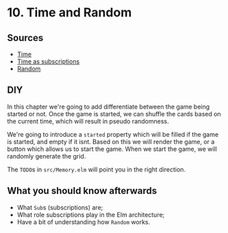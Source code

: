 # 10. Time and Random

## Sources

- [Time](https://package.elm-lang.org/packages/elm/time/latest/Time)
- [Time as subscriptions](https://guide.elm-lang.org/effects/time.html)
- [Random](https://package.elm-lang.org/packages/elm/random/latest/Random)

## DIY

In this chapter we're going to add differentiate between the game being started or not.
Once the game is started, we can shuffle the cards based on the current time, which will result in pseudo randomness.

We're going to introduce a `started` property which will be filled if the game is started, and empty if it isnt.
Based on this we will render the game, or a button which allows us to start the game.
When we start the game, we will randomly generate the grid.

The `TODO`s in `src/Memory.elm` will point you in the right direction.

## What you should know afterwards

- What `Sub`s (subscriptions) are;
- What role subscriptions play in the Elm architecture;
- Have a bit of understanding how `Random` works.
